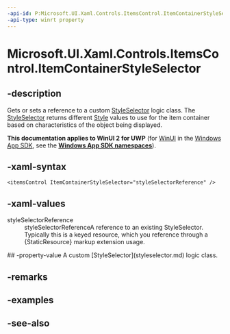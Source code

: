 ```yaml
---
-api-id: P:Microsoft.UI.Xaml.Controls.ItemsControl.ItemContainerStyleSelector
-api-type: winrt property
---
```


<!-- Property syntax
public Windows.UI.Xaml.Controls.StyleSelector ItemContainerStyleSelector { get;  set; }
-->

# Microsoft.UI.Xaml.Controls.ItemsControl.ItemContainerStyleSelector

## -description
Gets or sets a reference to a custom [StyleSelector](styleselector.md) logic class. The [StyleSelector](styleselector.md) returns different [Style](../microsoft.ui.xaml/style.md) values to use for the item container based on characteristics of the object being displayed.

**This documentation applies to WinUI 2 for UWP** (for [WinUI](/windows/apps/winui/winui3/) in the [Windows App SDK](/windows/apps/windows-app-sdk/), see the **[Windows App SDK namespaces](/windows/windows-app-sdk/api/winrt/)**).

## -xaml-syntax
```xaml
<itemsControl ItemContainerStyleSelector="styleSelectorReference" />
```


## -xaml-values
<dl><dt>styleSelectorReference</dt><dd>styleSelectorReferenceA reference to an existing StyleSelector. Typically this is a keyed resource, which you reference through a {StaticResource} markup extension usage.</dd>
</dl>
## -property-value
A custom [StyleSelector](styleselector.md) logic class.

## -remarks

## -examples

## -see-also
